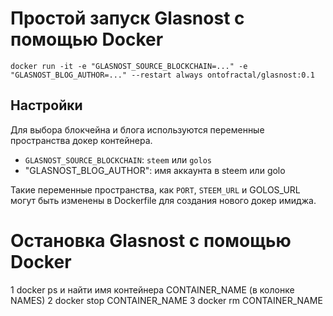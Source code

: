 # Простой запуск Glasnost с помощью Docker

```
docker run -it -e "GLASNOST_SOURCE_BLOCKCHAIN=..." -e "GLASNOST_BLOG_AUTHOR=..." --restart always ontofractal/glasnost:0.1
```

## Настройки

Для выбора блокчейна и блога используются переменные пространства докер контейнера.

* `GLASNOST_SOURCE_BLOCKCHAIN`: `steem` или `golos`
* "GLASNOST_BLOG_AUTHOR": имя аккаунта в steem или golo

Такие переменные пространства, как `PORT`, `STEEM_URL` и GOLOS_URL могут быть изменены в Dockerfile для создания нового докер имиджа.

# Остановка Glasnost с помощью Docker
1 docker ps и найти имя контейнера CONTAINER_NAME (в колонке NAMES)
2 docker stop CONTAINER_NAME
3 docker rm CONTAINER_NAME
